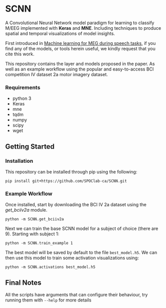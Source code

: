 # SCNN

A Convolutional Neural Network model paradigm for learning to classify
M/EEG implemented with **Keras** and **MNE**. Including techniques to 
produce spatial and temporal visualizations of model insights.

First introduced in [Machine learning for MEG during speech tasks](https://www.nature.com/articles/s41598-019-38612-9),
if you find any of the models, or tools herein useful, we kindly request
that you cite this work.

This repository contains the layer and models proposed in the paper. As 
well as an example workflow using the popular and easy-to-access BCI
competition IV dataset 2a motor imagery dataset.

### Requirements

- python 3
- Keras
- mne
- tqdm
- numpy
- scipy
- wget

## Getting Started

### Installation

This repository can be installed through pip using the following:
````
pip install git+https://github.com/SPOClab-ca/SCNN.git
````

### Example Workflow

Once installed, start by downloading the BCI IV 2a dataset using the 
*get_bciiv2a* module.
````
python -m SCNN.get_bciiv2a
````

Next we can train the base SCNN model for a subject of choice (there are
9). Starting with subject 1:

````
python -m SCNN.train_example 1
````

The best model will be saved by default to the file `best_model.h5`. 
We can then use this model to train some activation visualizations 
using:

````
python -m SCNN.activations best_model.h5
````

## Final Notes
All the scripts have arguments that can configure their behaviour, try 
running them with `--help` for more details
